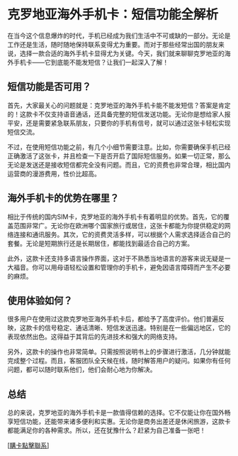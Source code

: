 # 克罗地亚海外手机卡：短信功能全解析

在当今这个信息爆炸的时代，手机已经成为我们生活中不可或缺的一部分。无论是工作还是生活，随时随地保持联系变得尤为重要。而对于那些经常出国的朋友来说，选择一款合适的海外手机卡显得尤为关键。今天，我们就来聊聊克罗地亚的海外手机卡——它到底能不能发短信？让我们一起深入了解！

## 短信功能是否可用？

首先，大家最关心的问题就是：克罗地亚的海外手机卡能不能发短信？答案是肯定的！这款卡不仅支持语音通话，还具备完整的短信发送功能。无论你是想给家人报平安，还是需要紧急联系朋友，只要你的手机有信号，就可以通过这张卡轻松实现短信交流。

不过，在使用短信功能之前，有几个小细节需要注意。比如，你需要确保手机已经正确激活了这张卡，并且检查一下是否开启了国际短信服务。如果一切正常，那么无论是发送还是接收短信都完全没有问题。而且，它的资费也非常合理，相比国内运营商的漫游费用，性价比超高。

## 海外手机卡的优势在哪里？

相比于传统的国内SIM卡，克罗地亚的海外手机卡有着明显的优势。首先，它的覆盖范围非常广。无论你在欧洲哪个国家旅行或居住，这张卡都能为你提供稳定的网络连接和通讯服务。其次，它的资费灵活多样，可以根据个人需求选择适合自己的套餐。无论是短期旅行还是长期居住，都能找到最适合自己的方案。

此外，这款卡还支持多语言操作界面，这对于不熟悉当地语言的游客来说无疑是一大福音。你可以用母语轻松设置和管理你的手机卡，避免因语言障碍而产生不必要的麻烦。

## 使用体验如何？

很多用户在使用过这款克罗地亚海外手机卡后，都给予了高度评价。他们普遍反映，这款卡的信号稳定、通话清晰、短信发送迅速。特别是在一些偏远地区，它的表现依然出色。这得益于其背后的先进技术和强大的网络支持。

另外，这款卡的操作也非常简单。只需按照说明书上的步骤进行激活，几分钟就能完成整个过程。而且，客服团队全天候在线，随时解答用户的疑问。如果你有任何问题，都可以随时联系他们，他们会耐心地为你解决。

## 总结

总的来说，克罗地亚的海外手机卡是一款值得信赖的选择。它不仅能让你在国外畅享短信功能，还能带来诸多便利和实惠。无论你是商务出差还是休闲旅游，这款卡都能满足你的各种需求。所以，还在犹豫什么？赶紧为自己准备一张吧！

[[購卡點擊聯系](https://t.me/s/esim1088)]